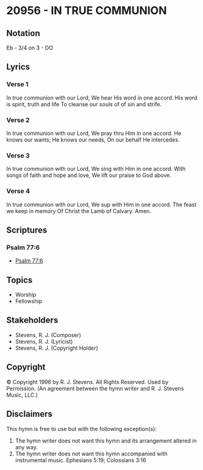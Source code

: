 # 20956 - IN TRUE COMMUNION

## Notation

Eb - 3/4 on 3 - DO

## Lyrics

### Verse 1

In true communion with our Lord, We hear His word in one accord. His word is spirit, truth and life To cleanse our souls of of sin and strife.

### Verse 2

In true communion with our Lord, We pray thru Him in one accord.  He knows our wants; He knows our needs, On our behalf He intercedes. 

### Verse 3

In true communion with our Lord, We sing with Him in one accord. With songs of faith and hope and love, We lift our praise to God above.

### Verse 4

In true communion with our Lord, We sup with Him in one accord. The feast we keep in memory Of Christ the Lamb of Calvary. Amen.


## Scriptures

### Psalm 77:6

- [Psalm 77:6](https://www.biblegateway.com/passage/?search=Psalm%2077%3A6)


## Topics

- Worship
- Fellowship

## Stakeholders

- Stevens, R. J. (Composer)
- Stevens, R. J. (Lyricist)
- Stevens, R. J. (Copyright Holder)

## Copyright

© Copyright 1996 by R. J. Stevens. All Rights Reserved. Used by Permission.
(An agreement between the hymn writer and R. J. Stevens Music, LLC.)

## Disclaimers

This hymn is free to use but with the following exception(s):
1. The hymn writer does not want this hymn and its arrangement altered in any way.
2. The hymn writer does not want this hymn accompanied with instrumental music.
Ephesians 5:19; Colossians 3:16

